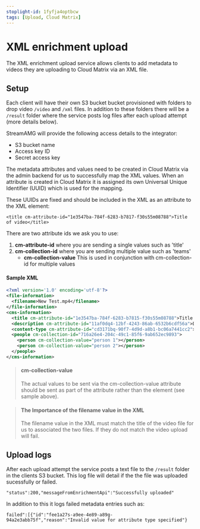 ```yaml
---
stoplight-id: 1fyfja4optbcw
tags: [Upload, Cloud Matrix]
---
```


# XML enrichment upload

The XML enrichment upload service allows clients to add metadata to videos they are uploading to Cloud Matrix via an XML file.

## Setup
Each client will have their own S3 bucket bucket provisioned with folders to drop video `/video` and `/xml` files.  In addition to these folders there will be a `/result` folder where the service posts log files after each upload attempt (more details below).

StreamAMG will provide the following access details to the integrator:
- S3 bucket name
- Access key ID
- Secret access key

The metadata attributes and values need to be created in Cloud Matrix via the admin backend for us to successfully map the XML values.  When an attribute is created in Cloud Matrix it is assigned its own Universal Unique Identifier (UUID) which is used for the mapping.

These UUIDs are fixed and should be included in the XML as an attribute to the XML element:
```
<title cm-attribute-id="1e3547ba-784f-6283-b7817-f30s55m08788">Title of video</title>
```
There are two attribute ids we ask you to use:
1. **cm-attribute-id** where you are sending a single values such as 'title'
2. **cm-collection-id** where you are sending multiple value such as 'teams'
    - **cm-collection-value** This is used in conjunction with cm-collection-id for multiple values

#### Sample XML

```xml
<?xml version='1.0' encoding='utf-8'?>
<file-information>
  <filename>New Test.mp4</filename>
</file-information>
<cms-information>
  <title cm-attribute-id="1e3547ba-784f-6283-b7815-f30s55m08788">Title of video</title>
  <description cm-attribute-id="11af0dq4-12bf-4243-86ab-6532b6cdf56a">Description content here</description>
  <content-type cm-attribute-id="cd3171bq-90f7-4d9d-a8b1-bc06a7441cc2">Highlights</content-type>
  <people cm-collection-id="716a26e4-204c-49c1-85f6-9ab652ec9893">
    <person cm-collection-value="person 1"></person>
    <person cm-collection-value="person 2"></person>
  </people>
</cms-information>
```
<!-- theme: info -->
> #### cm-collection-value
> 
> The actual values to be sent via the cm-collection-value attribute should be sent as part of the attribute rather than the element (see sample above).

<!-- theme: warning -->
> #### The Importance of the filename value in the XML
>
> The filename value in the XML must match the title of the video file for us to associated the two files.  If they do not match the video upload will fail.

## Upload logs
After each upload attempt the service posts a text file to the `/result` folder in the clients S3 bucket.
This log file will detail if the the file was uploaded sucessfully or failed.  
```
"status":200,"messageFromEnrichmentApi":"Successfully uploaded"
```

In addition to this it logs failed metadata entries such as:

```
failed":[{"id":"fee1a27s-a9ee-4e89-a89g-94a2e3abb75f","reason":"Invalid value for attribute type specified"}
```


